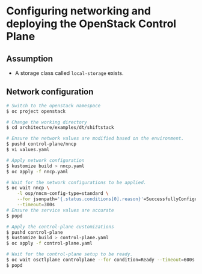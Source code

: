 # Configuring networking and deploying the OpenStack Control Plane

## Assumption

- A storage class called `local-storage` exists.

## Network configuration

```bash
# Switch to the openstack namespace
$ oc project openstack

# Change the working directory
$ cd architecture/examples/dt/shiftstack

# Ensure the network values are modified based on the environment.
$ pushd control-plane/nncp
$ vi values.yaml

# Apply network configuration
$ kustomize build > nncp.yaml
$ oc apply -f nncp.yaml

# Wait for the network configurations to be applied.
$ oc wait nncp \
    -l osp/nncm-config-type=standard \
    --for jsonpath='{.status.conditions[0].reason}'=SuccessfullyConfigured \
    --timeout=300s
# Ensure the service values are accurate
$ popd

# Apply the control-plane customizations
$ pushd control-plane
$ kustomize build > control-plane.yaml
$ oc apply -f control-plane.yaml

# Wait for the control-plane setup to be ready.
$ oc wait osctlplane controlplane --for condition=Ready --timeout=600s
$ popd
```
